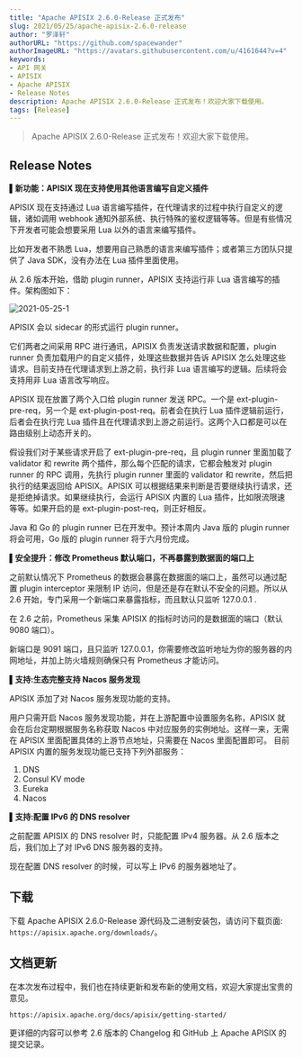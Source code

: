 ```yaml
---
title: "Apache APISIX 2.6.0-Release 正式发布"
slug: 2021/05/25/apache-apisix-2.6.0-release
author: "罗泽轩"
authorURL: "https://github.com/spacewander"
authorImageURL: "https://avatars.githubusercontent.com/u/4161644?v=4"
keywords:
- API 网关
- APISIX
- Apache APISIX
- Release Notes
description: Apache APISIX 2.6.0-Release 正式发布！欢迎大家下载使用。
tags: [Release]
---
```


> Apache APISIX 2.6.0-Release 正式发布！欢迎大家下载使用。

<!--truncate-->

## Release Notes

▌**新功能：APISIX 现在支持使用其他语言编写自定义插件**

APISIX 现在支持通过 Lua 语言编写插件，在代理请求的过程中执行自定义的逻辑，诸如调用 webhook 通知外部系统、执行特殊的鉴权逻辑等等。但是有些情况下开发者可能会想要采用 Lua 以外的语言来编写插件。

比如开发者不熟悉 Lua，想要用自己熟悉的语言来编写插件；或者第三方团队只提供了 Java SDK，没有办法在 Lua 插件里面使用。

从 2.6 版本开始，借助 plugin runner，APISIX 支持运行非 Lua 语言编写的插件。架构图如下：

![2021-05-25-1](https://static.apiseven.com/202108/1639462480260-86431748-7dcd-4643-816b-92104ec5a666.png)

APISIX 会以 sidecar 的形式运行 plugin runner。

它们两者之间采用 RPC 进行通讯，APISIX 负责发送请求数据和配置，plugin runner 负责加载用户的自定义插件，处理这些数据并告诉 APISIX 怎么处理这些请求。目前支持在代理请求到上游之前，执行非 Lua 语言编写的逻辑。后续将会支持用非 Lua 语言改写响应。

APISIX 现在放置了两个入口给 plugin runner 发送 RPC。一个是 ext-plugin-pre-req，另一个是 ext-plugin-post-req。前者会在执行 Lua 插件逻辑前运行，后者会在执行完 Lua 插件且在代理请求到上游之前运行。这两个入口都是可以在路由级别上动态开关的。

假设我们对于某些请求开启了 ext-plugin-pre-req，且 plugin runner 里面加载了 validator 和 rewrite 两个插件，那么每个匹配的请求，它都会触发对 plugin runner 的 RPC 调用，先执行 plugin runner 里面的 validator 和 rewrite，然后把执行的结果返回给 APISIX。APISIX 可以根据结果来判断是否要继续执行请求，还是拒绝掉请求。如果继续执行，会运行 APISIX 内置的 Lua 插件，比如限流限速等等。如果开启的是 ext-plugin-post-req，则正好相反。

Java 和 Go 的 plugin runner 已在开发中。预计本周内 Java 版的 plugin runner 将会可用，Go 版的 plugin runner 将于六月份完成。

▌**安全提升：修改 Prometheus 默认端口，不再暴露到数据面的端口上**

之前默认情况下 Prometheus 的数据会暴露在数据面的端口上，虽然可以通过配置 plugin interceptor 来限制 IP 访问，但是还是存在默认不安全的问题。所以从 2.6 开始，专门采用一个新端口来暴露指标，而且默认只监听 127.0.0.1 .

在 2.6 之前，Prometheus 采集 APISIX 的指标时访问的是数据面的端口（默认 9080 端口）。

新端口是 9091 端口，且只监听 127.0.0.1，你需要修改监听地址为你的服务器的内网地址，并加上防火墙规则确保只有 Prometheus 才能访问。

▌**支持:生态完整支持 Nacos 服务发现**

APISIX 添加了对 Nacos 服务发现功能的支持。

用户只需开启 Nacos 服务发现功能，并在上游配置中设置服务名称，APISIX 就会在后台定期根据服务名称获取 Nacos 中对应服务的实例地址。这样一来，无需在 APISIX 里面配置具体的上游节点地址，只需要在 Nacos 里面配置即可。
目前 APISIX 内置的服务发现功能已支持下列外部服务：

1. DNS
2. Consul KV mode
3. Eureka
4. Nacos

▌**支持:配置 IPv6 的 DNS resolver**

之前配置 APISIX 的 DNS resolver 时，只能配置 IPv4 服务器。从 2.6 版本之后，我们加上了对 IPv6 DNS 服务器的支持。

现在配置 DNS resolver 的时候，可以写上 IPv6 的服务器地址了。

## 下载

下载 Apache APISIX 2.6.0-Release 源代码及二进制安装包，请访问下载页面: `https://apisix.apache.org/downloads/`。

## 文档更新

在本次发布过程中，我们也在持续更新和发布新的使用文档，欢迎大家提出宝贵的意见。

`https://apisix.apache.org/docs/apisix/getting-started/`

更详细的内容可以参考 2.6 版本的 Changelog 和 GitHub 上 Apache APISIX  的提交记录。
